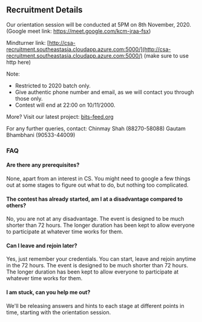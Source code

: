 ## Recruitment Details

Our orientation session will be conducted at 5PM on 8th November, 2020. (Google meet link: https://meet.google.com/kcm-jraa-fsx)

Mindturner link: [http://csa-recruitment.southeastasia.cloudapp.azure.com:5000/](http://csa-recruitment.southeastasia.cloudapp.azure.com:5000/)
(make sure to use http here)      


Note: 
- Restricted to 2020 batch only. 
- Give authentic phone number and email, as we will contact you through those only.
- Contest will end at 22:00 on 10/11/2000.


More?
Visit our latest project: [bits-feed.org](https://bits-feed.org)


For any further queries, contact:
Chinmay Shah (88270-58088)
Gautam Bhambhani (90533-44009)

### FAQ

#### Are there any prerequisites?

None, apart from an interest in CS. You might need to google a few things out at some stages to figure out what to do, but nothing too complicated.

#### The contest has already started, am I at a disadvantage compared to others?

No, you are not at any disadvantage. The event is designed to be much shorter than 72 hours. The longer duration has been kept to allow everyone to participate at whatever time works for them.

#### Can I leave and rejoin later?

Yes, just remember your credentials. You can start, leave and rejoin anytime in the 72 hours. The event is designed to be much shorter than 72 hours. The longer duration has been kept to allow everyone to participate at whatever time works for them.

#### I am stuck, can you help me out?

We'll be releasing answers and hints to each stage at different points in time, starting with the orientation session.
